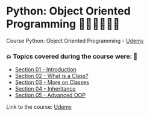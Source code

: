 # Python: Object Oriented Programming 👩🏻‍💻🤯🐍🤖
Course Python: Object Oriented Programming - [Udemy](https://www.udemy.com/course/python-object-oriented-programming/)
### 💥 Topics covered during the course were: 🚀
- [Section 01 - Introduction](https://github.com/romulovieira777/Python_Object_Oriented_Programming/tree/main/Section_01_Introduction)
- [Section 02 - What is a Class?](https://github.com/romulovieira777/Python_Object_Oriented_Programming/tree/main/Section_02_What_is_a_Class)
- [Section 03 - More on Classes](https://github.com/romulovieira777/Python_Object_Oriented_Programming/tree/main/Section_03_More_on_Classes)
- [Section 04 - Inheritance](https://github.com/romulovieira777/Python_Object_Oriented_Programming/tree/main/Section_04_Inheritance)
- [Section 05 - Advanced OOP](https://github.com/romulovieira777/Python_Object_Oriented_Programming/tree/main/Section_05_Advanced_OOP)

Link to the course: [Udemy](https://www.udemy.com/course/python-object-oriented-programming/)
